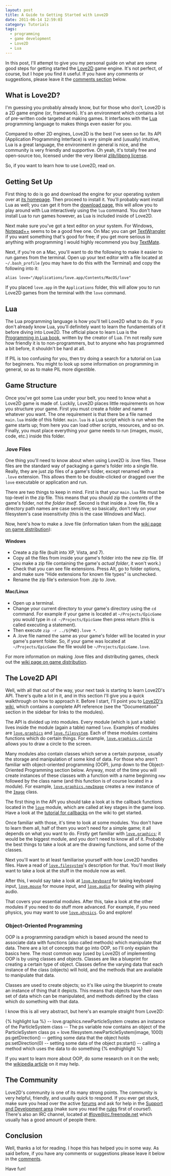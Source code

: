 ```yaml
---
layout: post
title: A Guide to Getting Started with Love2D
date: 2011-06-14 12:59:03
category: Tutorials
tags:
  - programming
  - game development
  - Love2D
  - Lua
---
```


In this post, I'll attempt to give you my personal guide on what are some good steps for getting started the [Love2D](http://love2d.org) game engine. It's not perfect, of course, but I hope you find it useful. If you have any comments or suggestions, please leave it the [comments section](#respond) below.

## What is Love2D?

I'm guessing you probably already know, but for those who don't, Love2D is a 2D game engine (or, framework). It's an environment which contains a lot of pre-written code targeted at making games. It interfaces with the [Lua](http://lua.org) programming language to makes things even easier for you.

Compared to other 2D engines, Love2D is the best I've seen so far. Its API (Application Programming Interface) is very simple and (usually) intuitive, Lua is a great language, the environment in general is nice, and the community is very friendly and supportive. Oh yeah, it's totally free and open-source too, licensed under the very liberal [zlib/libpng license](http://www.opensource.org/licenses/Zlib).

So, if you want to learn how to use Love2D, read on.

## Getting Set Up

First thing to do is go and download the engine for your operating system over at [its homepage](http://love2d.org). Then proceed to install it. You'll probably want install Lua as well; you can get it from the [download page](http://www.lua.org/download.html), this will allow you to play around with Lua interactively using the `lua` command. You don't have install Lua to run games however, as Lua is included inside of Love2D.

Next make sure you've got a text editor on your system. For Windows, [Notepad++](http://notepad-plus-plus.org/) seems to be a good free one. On Mac you can get [TextWrangler](http://www.barebones.com/products/textwrangler/) if you want something that's good for free; if you get more serious in anything with programming I would highly recommend you buy [TextMate](http://macromates.com).

Next, if you're on a Mac, you'll want to do the following to make it easier to run games from the terminal. Open up your text editor with a file located at `~/.bash_profile` (you may have to do this with the Terminal) and copy the following into it:

    alias love="/Applications/love.app/Contents/MacOS/love"

If you placed `love.app` in the `Applications` folder, this will allow you to run Love2D games from the terminal with the `love` command.

## Lua

The Lua programming language is how you'll tell Love2D what to do. If you don't already know Lua, you'll definitely want to learn the fundamentals of it before diving into Love2D. The official place to learn Lua is the [Programming in Lua book](http://lua.org/pil), written by the creator of Lua. I'm not really sure how friendly it is to non-programmers, but to anyone who has programmed a bit before, it shouldn't be hard at all.

If PIL is too confusing for you, then try doing a search for a tutorial on Lua for beginners. You might to look up some information on programming in general, so as to make PIL more digestible.

## Game Structure

Once you've got some Lua under your belt, you need to know what a Love2D game is made of. Luckily, Love2D places little requirements on how you structure your game. First you must create a folder and name it whatever you want. The one requirement is that there be a file named `main.lua` inside of this folder. `main.lua` is a Lua script which is run when the game starts up; from here you can load other scripts, resources, and so on. Finally, you must place everything your game needs to run (images, music, code, etc.) inside this folder.

### .love Files

One thing you'll need to know about when using Love2D is .love files. These files are the standard way of packaging a game's folder into a single file. Really, they are just zip files of a game's folder, except renamed with a `.love` extension. This allows them to be double-clicked or dragged over the `love` executable or application and run.

There are two things to keep in mind. First is that your `main.lua` file must be top-level in the zip file. This means that you should zip the _contents_ of the game's folder, not _the folder itself_. Second is that inside a .love file, file a directory path names are case sensitive; so basically, don't rely on your filesystem's case insensitivity (this is the case Windows and Mac).

Now, here's how to make a .love file (information taken from the [wiki page on game distribution](http://love2d.org/wiki/Game_Distribution)):

#### Windows

* Create a zip file (built into XP, Vista, and 7).
* Copy all the files from inside your game's folder into the new zip file. (If you make a zip file containing the game's _actual folder_, it won't work.)
* Check that you can see file extensions. Press Alt, go to folder options, and make sure "Hide extensions for known file types" is unchecked.
* Rename the zip file's extension from .zip to .love.

#### Mac/Linux

* Open up a terminal.
* Change your current directory to your game's directory using the `cd` command. For example if your game is located at `~/Projects/EpicGame` you would type in `cd ~/Projects/EpicGame` then press return (this is called executing a statement).
* Then execute `zip -r ../${PWD}.love *`.
* A .love file named the same as your game's folder will be located in your game's parent folder. So, if your game was located at `~/Projects/EpicGame` the file would be `~/Projects/EpicGame.love`.

For more information on making .love files and distributing games, check out the [wiki page on game distribution](http://love2d.org/wiki/Game_Distribution).

## The Love2D API

Well, with all that out of the way, your next task is starting to learn Love2D's API. There's quite a lot in it, and in this section I'll give you a quick walkthrough on how to approach it. Before I start, I'll point you to [Love2D's wiki](http://love2d.org/wiki/), which contains a complete API reference (see the "Documentation" section in the sidebar for links to the modules).

The API is divided up into modules. Every module (which is just a table) lives inside the module (again a table) named `love`. Examples of modules are [`love.graphics`](http://love2d.org/wiki/love.graphics) and [`love.filesystem`](http://love2d.org/wiki/love.filesystem). Each of these modules contains functions which do certain things. For example, [`love.graphics.circle`](http://love2d.org/wiki/love.graphics.circle) allows you to draw a circle to the screen.

Many modules also contain classes which serve a certain purpose, usually the storage and manipulation of some kind of data. For those who aren't familiar with object-oriented programming (OOP), jump down to the Object-Oriented Programming section below. Anyway, most of the time you will create instances of these classes with a function with a name beginning `new` followed by the class name (and this function is of course located in a module). For example, [`love.graphics.newImage`](http://love2d.org/wiki/love.graphics.newImage) creates a new instance of the [`Image`](http://love2d.org/wiki/Image) class.

The first thing in the API you should take a look at is the callback functions located in the [`love`](http://love2d.org/wiki/love) module, which are called at key stages in the game loop. Have a look at the [tutorial for callbacks](http://love2d.org/wiki/Tutorial:Callback_Functions) on the wiki to get started.

Once familiar with those, it's time to look at some modules. You don't have to learn them all, half of them you won't need for a simple game; it all depends on what you want to do. Firstly get familiar with [`love.graphics`](http://love2d.org/wiki/love.graphics); it would be the biggest module, and you don't need to know all of it. Probably the best things to take a look at are the drawing functions, and some of the classes.

Next you'll want to at least familiarise yourself with how Love2D handles files. Have a read of [`love.filesystem`](http://love2d.org/wiki/love.filesystem)'s description for that. You'll most likely want to take a look at the stuff in the module now as well.

After this, I would say take a look at [`love.keyboard`](http://love2d.org/wiki/love.keyboard) for taking keyboard input, [`love.mouse`](http://love2d.org/wiki/love.mouse) for mouse input, and [`love.audio`](http://love2d.org/wiki/love.audio) for dealing with playing audio.

That covers your essential modules. After this, take a look at the other modules if you need to do stuff more advanced. For example, if you need physics, you may want to use [`love.physics`](http://love2d.org/wiki/love.physics). Go and explore!

### Object-Oriented Programming

OOP is a programming paradigm which is based around the need to associate data with functions (also called methods) which manipulate that data. There are a lot of concepts that go into OOP, so I'll only explain the basics here. The most common way (used by Love2D) of implementing OOP is by using classes and objects. Classes are like a blueprint for creating a certain type of object. Classes define the varying data that each instance of the class (objects) will hold, and the methods that are available to manipulate that data.

Classes are used to create objects; so it's like using the blueprint to create an instance of thing that it depicts. This means that objects have their own set of data which can be manipulated, and methods defined by the class which do something with that data.

I know this is all very abstract, but here's an example straight from Love2D:

{% highlight lua %}
-- love.graphics.newParticleSystem creates an instance of the ParticleSystem class
-- The ps variable now contains an object of the ParticleSystem class
ps = love.filesystem.newParticleSystem(image, 1000)
ps:getDirection() -- getting some data that the object holds
ps:setDirection(0) -- setting some data of the object
ps:start() -- calling a method which uses the data to do something
{% endhighlight %}

If you want to learn more about OOP, do some research on it on the web; the [wikipedia article](http://en.wikipedia.org/wiki/Object-oriented_programming) on it may help.

## The Community

Love2D's community is one of its many strong points. The community is very helpful, friendly, and usually quick to respond. If you ever get stuck, make sure you head over the active [forums](http://love2d.org/forums) and ask for help in the [Support and Development area](http://love2d.org/forums/viewforum.php?f=4) (make sure you read the [rules](http://love2d.org/forums/viewtopic.php?f=4&t=2982) first of course!). There's also an IRC channel, located at [#love@irc.freenode.net](http://webchat.freenode.net/?channels=love&uio=d4) which usually has a good amount of people there.

## Conclusion

Well, thanks a lot for reading. I hope this has helped you in some way. As said before, if you have any comments or suggestions please leave it below in the [comments](#respond).

Have fun!
